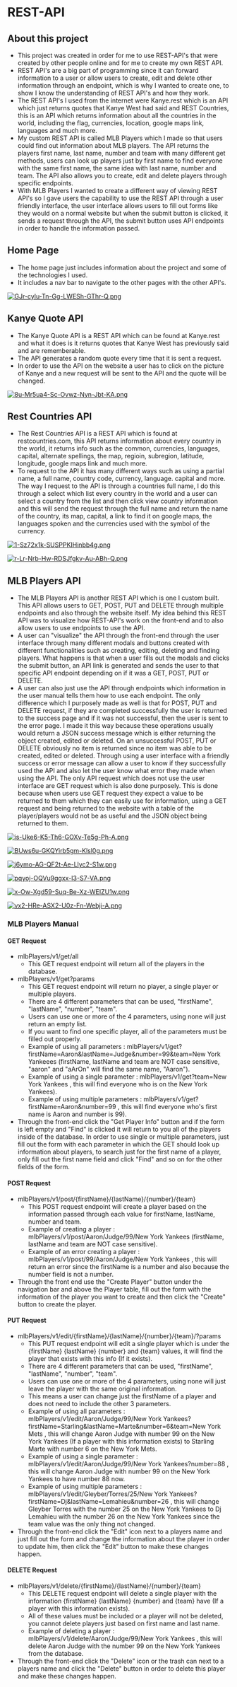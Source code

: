 # REST-API

## About this project

  - This project was created in order for me to use REST-API's that were created by other people online and for me to create my own REST API.
  - REST API's are a big part of programming since it can forward information to a user or allow users to create, edit and delete other information through an endpoint, which is why I wanted to create one, to show I know the understanding of REST API's and how they work.
  - The REST API's I used from the internet were Kanye.rest which is an API which just returns quotes that Kanye West had said and REST Countries, this is an API which returns information about all the countries in the world, including the flag, currencies, location, google maps link, languages and much more.
  - My custom REST API is called MLB Players which I made so that users could find out information about MLB players. The API returns the players first name, last name, number and team with many different get methods, users can look up players just by first name to find everyone with the same first name, the same idea with last name, number and team. The API also allows you to create, edit and delete players through specific endpoints. 
  - With MLB Players I wanted to create a different way of viewing REST API's so I gave users the capability to use the REST API through a user friendly interface, the user interface allows users to fill out forms like they would on a normal website but when the submit button is clicked, it sends a request through the API, the submit button uses API endpoints in order to handle the information passed.

## Home Page

  - The home page just includes information about the project and some of the technologies I used.
  - It includes a nav bar to navigate to the other pages with the other API's.

  [![GJr-cylu-Tn-Gg-LWESh-GThr-Q.png](https://i.postimg.cc/gJ08WNy3/GJr-cylu-Tn-Gg-LWESh-GThr-Q.png)](https://postimg.cc/ns6CKKPL)

## Kanye Quote API

  - The Kanye Quote API is a REST API which can be found at Kanye.rest and what it does is it returns quotes that Kanye West has previously said and are rememberable.
  - The API generates a random quote every time that it is sent a request.
  - In order to use the API on the website a user has to click on the picture of Kanye and a new request will be sent to the API and the quote will be changed.

  [![8u-Mr5ua4-Sc-Ovwz-Nyn-Jbt-KA.png](https://i.postimg.cc/R0C8fxQf/8u-Mr5ua4-Sc-Ovwz-Nyn-Jbt-KA.png)](https://postimg.cc/QFP0GPzx)

## Rest Countries API

  - The Rest Countries API is a REST API which is found at restcountries.com, this API returns information about every country in the world, it returns info such as the common, currencies, languages, capital, alternate spellings, the map, regioin, subregion, latitude, longitude, google maps link and much more.
  - To request to the API it has many different ways such as using a partial name, a full name, country code, currency, language. capital  and more. The way I request to the API is through a countries full name, I do this through a select which list every country in the world and a user can select a country from the list and then click view country information and this will send the request through the full name and return the name of the country, its map, capital, a link to find it on google maps, the languages spoken and the currencies used with the symbol of the currency.

  [![1-Sz72x1k-SUSPPKIHinbb4g.png](https://i.postimg.cc/3NGb78YM/1-Sz72x1k-SUSPPKIHinbb4g.png)](https://postimg.cc/wR6kQd1F)

  [![r-Lr-Nrb-Hw-RDSJfgkv-Au-ABh-Q.png](https://i.postimg.cc/255cyFr7/r-Lr-Nrb-Hw-RDSJfgkv-Au-ABh-Q.png)](https://postimg.cc/5XZqkzHX)

## MLB Players API

  - The MLB Players API is another REST API which is one I custom built. This API allows users to GET, POST, PUT and DELETE through multiple endpoints and also through the website itself. My idea behind this REST API was to visualize how REST-API's work on the front-end and to also allow users to use endpoints to use the API.
  - A user can "visualize" the API through the front-end through the user interface through many different modals and buttons created with different functionalities such as creating, editing, deleting and finding players. What happens is that when a user fills out the modals and clicks the submit button, an API link is generated and sends the user to that specific API endpoint depending on if it was a GET, POST, PUT or DELETE.
  - A user can also just use the API through endpoints which information in the user manual tells them how to use each endpoint. The only difference which I purposely made as well is that for POST, PUT and DELETE request, if they are completed successfully the user is returned to the success page and if it was not successful, then the user is sent to the error page. I made it this way because these operations usually would return a JSON success message which is either returning the object created, edited or deleted. On an unsuccessful POST, PUT or DELETE obviously no item is returned since no item was able to be created, edited or deleted. Through using a user interface with a friendly success or error message can allow a user to know if they successfully used the API and also let the user know what error they made when using the API. The only API request which does not use the user interface are GET request which is also done purposely. This is done because when users use GET request they expect a value to be returned to them which they can easily use for information, using a GET request and being returned to the website with a table of the player/players would not be as useful and the JSON object being returned to them.

  [![is-Uke6-K5-Th6-GOXv-Te5g-Ph-A.png](https://i.postimg.cc/WpB5gWB5/is-Uke6-K5-Th6-GOXv-Te5g-Ph-A.png)](https://postimg.cc/mhS3Gw29)

  [![BUws6u-GKQYirb5gm-Klsl0g.png](https://i.postimg.cc/jjGHTz55/BUws6u-GKQYirb5gm-Klsl0g.png)](https://postimg.cc/gwHXqL3F)

  [![j6ymo-AG-QF2t-Ae-Llyc2-S1w.png](https://i.postimg.cc/25ZD3Dzw/j6ymo-AG-QF2t-Ae-Llyc2-S1w.png)](https://postimg.cc/KKxVsC3k)
  
  [![pqyoj-OQVu9ggxx-I3-S7-VA.png](https://i.postimg.cc/Pf4kCKkB/pqyoj-OQVu9ggxx-I3-S7-VA.png)](https://postimg.cc/pypS7frZ)

  [![x-Ow-Xgd59-Suq-Be-Xz-WEIZU1w.png](https://i.postimg.cc/cLKq5S8S/x-Ow-Xgd59-Suq-Be-Xz-WEIZU1w.png)](https://postimg.cc/ZWhDCXc7)

  [![vx2-HRe-ASX2-U0z-Fn-Webji-A.png](https://i.postimg.cc/fbqKLB7j/vx2-HRe-ASX2-U0z-Fn-Webji-A.png)](https://postimg.cc/GBYYgP5H)

### MLB Players Manual

#### GET Request

  - mlbPlayers/v1/get/all
    - This GET request endpoint will return all of the players in the database.
  - mlbPlayers/v1/get?params
    - This GET request endpoint will return no player, a single player or multiple players.
    - There are 4 different parameters that can be used, "firstName", "lastName", "number", "team".
    - Users can use one or more of the 4 parameters, using none will just return an empty list.
    - If you want to find one specific player, all of the parameters must be filled out properly.
    - Example of using all parameters : mlbPlayers/v1/get?firstName=Aaron&lastName=Judge&number=99&team=New York Yankeees (firstName, lastName and team are NOT case sensitive, "aaron" and "aArOn" will find the same name, "Aaron").
    - Example of using a single parameter : mlbPlayers/v1/get?team=New York Yankees , this will find everyone who is on the New York Yankees).
    - Example of using multiple parameters : mlbPlayers/v1/get?firstName=Aaron&number=99 , this will find everyone who's first name is Aaron and number is 99).
  - Through the front-end click the "Get Player Info" button and if the form is left empty and "Find" is clicked it will return to you all of the players inside of the database. In order to use single or multiple parameters, just fill out the form with each parameter in which the GET should look up information about players, to search just for the first name of a player, only fill out the first name field and click "Find" and so on for the other fields of the form.

#### POST Request

  - mlbPlayers/v1/post/{firstName}/{lastName}/{number}/{team}
    - This POST request endpoint will create a player based on the information passed through each value for firstName, lastName, number and team.
    - Example of creating a player : mlbPlayers/v1/post/Aaron/Judge/99/New York Yankees (firstName, lastName and team are NOT case sensitive).
    - Example of an error creating a player : mlbPlayers/v1/post/99/Aaron/Judge/New York Yankees , this will return an error since the firstName is a number and also because the number field is not a number.
  - Through the front end use the "Create Player" button under the navigation bar and above the Player table, fill out the form with the information of the player you want to create and then click the "Create" button to create the player.

#### PUT Request

  - mlbPlayers/v1/edit/{firstName}/{lastName}/{number}/{team}/?params
    - This PUT request endpoint will edit a single player which is under the {firstName} {lastName} {number} and {team} values, it will find the player that exists with this info (If it exists).
    - There are 4 different parameters that can be used, "firstName", "lastName", "number", "team".
    - Users can use one or more of the 4 parameters, using none will just leave the player with the same original information.
    - This means a user can change just the firstName of a player and does not need to include the other 3 parameters.
    - Example of using all parameters : mlbPlayers/v1/edit/Aaron/Judge/99/New York Yankees?firstName=Starling&lastName=Marte&number=6&team=New York Mets , this will change Aaron Judge with number 99 on the New York Yankees (If a player with this information exists) to Starling Marte with number 6 on the New York Mets.
    - Example of using a single parameter : mlbPlayers/v1/edit/Aaron/Judge/99/New York Yankees?number=88 , this will change Aaron Judge with number 99 on the New York Yankees to have number 88 now.
    - Example of using multiple parameters : mlbPlayers/v1/edit/Gleyber/Torres/25/New York Yankees?firstName=Dj&lastName=Lemahieu&number=26 , this will change Gleyber Torres with the number 25 on the New York Yankees to Dj Lemahieu with the number 26 on the New York Yankees since the team value was the only thing not changed.
  - Through the front-end click the "Edit" icon next to a players name and just fill out the form and change the information about the player in order to update him, then click the "Edit" button to make these changes happen.

#### DELETE Request

  - mlbPlayers/v1/delete/{firstName}/{lastName}/{number}/{team}
    - This DELETE request endpoint will delete a single player with the information {firstName} {lastName} {number} and {team} have (If a player with this information exists).
    - All of these values must be included or a player will not be deleted, you cannot delete players just based on first name and last name.
    - Example of deleting a player : mlbPlayers/v1/delete/Aaron/Judge/99/New York Yankees , this will delete Aaron Judge with the number 99 on the New York Yankees from the database.
  - Through the front-end click the "Delete" icon or the trash can next to a players name and click the "Delete" button in order to delete this player and make these changes happen.
